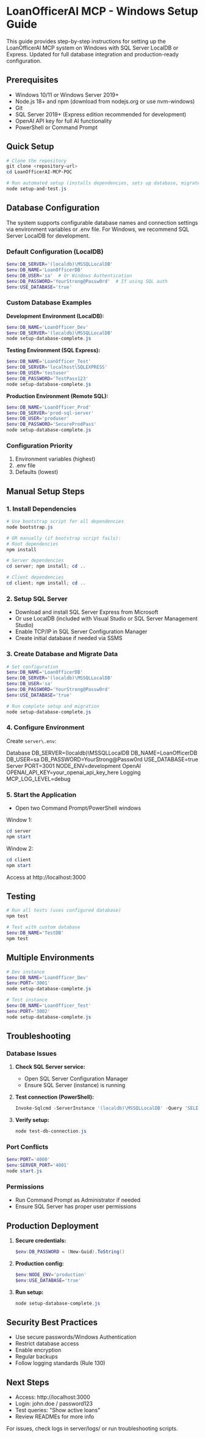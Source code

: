 # LoanOfficerAI MCP - Windows Setup Guide

This guide provides step-by-step instructions for setting up the LoanOfficerAI MCP system on Windows with SQL Server LocalDB or Express. Updated for full database integration and production-ready configuration.

## Prerequisites

- Windows 10/11 or Windows Server 2019+
- Node.js 18+ and npm (download from nodejs.org or use nvm-windows)
- Git
- SQL Server 2019+ (Express edition recommended for development)
- OpenAI API key for full AI functionality
- PowerShell or Command Prompt

## Quick Setup

```powershell
# Clone the repository
git clone <repository-url>
cd LoanOfficerAI-MCP-POC

# Run automated setup (installs dependencies, sets up database, migrates data, runs tests)
node setup-and-test.js
```

## Database Configuration

The system supports configurable database names and connection settings via environment variables or .env file. For Windows, we recommend SQL Server LocalDB for development.

### Default Configuration (LocalDB)

```powershell
$env:DB_SERVER='(localdb)\MSSQLLocalDB'
$env:DB_NAME='LoanOfficerDB'
$env:DB_USER='sa'  # Or Windows Authentication
$env:DB_PASSWORD='YourStrong@Passw0rd'  # If using SQL auth
$env:USE_DATABASE='true'
```

### Custom Database Examples

**Development Environment (LocalDB):**

```powershell
$env:DB_NAME='LoanOfficer_Dev'
$env:DB_SERVER='(localdb)\MSSQLLocalDB'
node setup-database-complete.js
```

**Testing Environment (SQL Express):**

```powershell
$env:DB_NAME='LoanOfficer_Test'
$env:DB_SERVER='localhost\SQLEXPRESS'
$env:DB_USER='testuser'
$env:DB_PASSWORD='TestPass123'
node setup-database-complete.js
```

**Production Environment (Remote SQL):**

```powershell
$env:DB_NAME='LoanOfficer_Prod'
$env:DB_SERVER='prod-sql-server'
$env:DB_USER='produser'
$env:DB_PASSWORD='SecureProdPass'
node setup-database-complete.js
```

### Configuration Priority

1. Environment variables (highest)
2. .env file
3. Defaults (lowest)

## Manual Setup Steps

### 1. Install Dependencies

```powershell
# Use bootstrap script for all dependencies
node bootstrap.js

# OR manually (if bootstrap script fails):
# Root dependencies
npm install

# Server dependencies
cd server; npm install; cd ..

# Client dependencies
cd client; npm install; cd ..
```

### 2. Setup SQL Server

- Download and install SQL Server Express from Microsoft
- Or use LocalDB (included with Visual Studio or SQL Server Management Studio)
- Enable TCP/IP in SQL Server Configuration Manager
- Create initial database if needed via SSMS

### 3. Create Database and Migrate Data

```powershell
# Set configuration
$env:DB_NAME='LoanOfficerDB'
$env:DB_SERVER='(localdb)\MSSQLLocalDB'
$env:DB_USER='sa'
$env:DB_PASSWORD='YourStrong@Passw0rd'
$env:USE_DATABASE='true'

# Run complete setup and migration
node setup-database-complete.js
```

### 4. Configure Environment

Create `server\.env`:

Database
DB_SERVER=(localdb)\MSSQLLocalDB
DB_NAME=LoanOfficerDB
DB_USER=sa
DB_PASSWORD=YourStrong@Passw0rd
USE_DATABASE=true
Server
PORT=3001
NODE_ENV=development
OpenAI
OPENAI_API_KEY=your_openai_api_key_here
Logging
MCP_LOG_LEVEL=debug

### 5. Start the Application

- Open two Command Prompt/PowerShell windows

Window 1:

```powershell
cd server
npm start
```

Window 2:

```powershell
cd client
npm start
```

Access at http://localhost:3000

## Testing

```powershell
# Run all tests (uses configured database)
npm test

# Test with custom database
$env:DB_NAME='TestDB'
npm test
```

## Multiple Environments

```powershell
# Dev instance
$env:DB_NAME='LoanOfficer_Dev'
$env:PORT='3001'
node setup-database-complete.js

# Test instance
$env:DB_NAME='LoanOfficer_Test'
$env:PORT='3002'
node setup-database-complete.js
```

## Troubleshooting

### Database Issues

1. **Check SQL Server service:**

   - Open SQL Server Configuration Manager
   - Ensure SQL Server (instance) is running

2. **Test connection (PowerShell):**

   ```powershell
   Invoke-Sqlcmd -ServerInstance '(localdb)\MSSQLLocalDB' -Query 'SELECT name FROM sys.databases' -Username sa -Password 'YourStrong@Passw0rd'
   ```

3. **Verify setup:**
   ```powershell
   node test-db-connection.js
   ```

### Port Conflicts

```powershell
$env:PORT='4000'
$env:SERVER_PORT='4001'
node start.js
```

### Permissions

- Run Command Prompt as Administrator if needed
- Ensure SQL Server has proper user permissions

## Production Deployment

1. **Secure credentials:**

   ```powershell
   $env:DB_PASSWORD = (New-Guid).ToString()
   ```

2. **Production config:**

   ```powershell
   $env:NODE_ENV='production'
   $env:USE_DATABASE='true'
   ```

3. **Run setup:**
   ```powershell
   node setup-database-complete.js
   ```

## Security Best Practices

- Use secure passwords/Windows Authentication
- Restrict database access
- Enable encryption
- Regular backups
- Follow logging standards (Rule 130)

## Next Steps

- Access: http://localhost:3000
- Login: john.doe / password123
- Test queries: "Show active loans"
- Review READMEs for more info

For issues, check logs in server/logs/ or run troubleshooting scripts.
